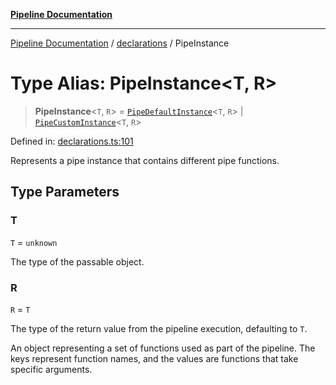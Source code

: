 [**Pipeline Documentation**](../../README.md)

***

[Pipeline Documentation](../../README.md) / [declarations](../README.md) / PipeInstance

# Type Alias: PipeInstance\<T, R\>

> **PipeInstance**\<`T`, `R`\> = [`PipeDefaultInstance`](../interfaces/PipeDefaultInstance.md)\<`T`, `R`\> \| [`PipeCustomInstance`](../interfaces/PipeCustomInstance.md)\<`T`, `R`\>

Defined in: [declarations.ts:101](https://github.com/stonemjs/pipeline/blob/2eff0e8e1fb564de78ed833206823c91f7932eb4/src/declarations.ts#L101)

Represents a pipe instance that contains different pipe functions.

## Type Parameters

### T

`T` = `unknown`

The type of the passable object.

### R

`R` = `T`

The type of the return value from the pipeline execution, defaulting to `T`.

An object representing a set of functions used as part of the pipeline.
The keys represent function names, and the values are functions that take specific arguments.
